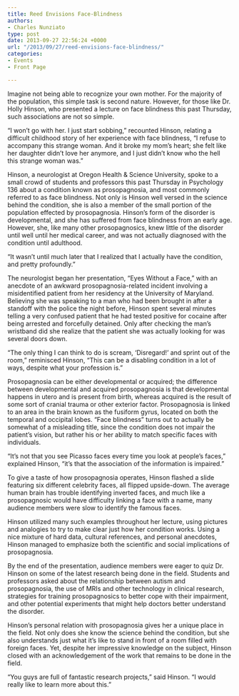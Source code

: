 ```yaml
---
title: Reed Envisions Face-Blindness
authors:
- Charles Nunziato
type: post
date: 2013-09-27 22:56:24 +0000
url: "/2013/09/27/reed-envisions-face-blindness/"
categories:
- Events
- Front Page

---
```

Imagine not being able to recognize your own mother. For the majority of the population, this simple task is second nature. However, for those like Dr. Holly Hinson, who presented a lecture on face blindness this past Thursday, such associations are not so simple.

“I won’t go with her. I just start sobbing,” recounted Hinson, relating a difficult childhood story of her experience with face blindness, “I refuse to accompany this strange woman. And it broke my mom’s heart; she felt like her daughter didn’t love her anymore, and I just didn’t know who the hell this strange woman was.”

Hinson, a neurologist at Oregon Health & Science University, spoke to a small crowd of students and professors this past Thursday in Psychology 136 about a condition known as prosopagnosia, and most commonly referred to as face blindness. Not only is Hinson well versed in the science behind the condition, she is also a member of the small portion of the population effected by prosopagnosia. Hinson’s form of the disorder is developmental, and she has suffered from face blindness from an early age. However, she, like many other prosopagnosics, knew little of the disorder until well until her medical career, and was not actually diagnosed with the condition until adulthood.

“It wasn’t until much later that I realized that I actually have the condition, and pretty profoundly.”

The neurologist began her presentation, “Eyes Without a Face,” with an anecdote of an awkward prosopagnosia-related incident involving a misidentified patient from her residency at the University of Maryland. Believing she was speaking to a man who had been brought in after a standoff with the police the night before, Hinson spent several minutes telling a very confused patient that he had tested positive for cocaine after being arrested and forcefully detained. Only after checking the man’s wristband did she realize that the patient she was actually looking for was several doors down.

“The only thing I can think to do is scream, ‘Disregard!’ and sprint out of the room,” reminisced Hinson, “This can be a disabling condition in a lot of ways, despite what your profession is.”

Prosopagnosia can be either developmental or acquired; the difference between developmental and acquired prosopagnosia is that developmental happens in utero and is present from birth, whereas acquired is the result of some sort of cranial trauma or other exterior factor. Prosopagnosia is linked to an area in the brain known as the fusiform gyrus, located on both the temporal and occipital lobes. “Face blindness” turns out to actually be somewhat of a misleading title, since the condition does not impair the patient’s vision, but rather his or her ability to match specific faces with individuals.

“It’s not that you see Picasso faces every time you look at people’s faces,” explained Hinson, “it’s that the association of the information is impaired.”

To give a taste of how prosopagnosia operates, Hinson flashed a slide featuring six different celebrity faces, all flipped upside-down. The average human brain has trouble identifying inverted faces, and much like a prosopagnosic would have difficulty linking a face with a name, many audience members were slow to identify the famous faces.

Hinson utilized many such examples throughout her lecture, using pictures and analogies to try to make clear just how her condition works. Using a nice mixture of hard data, cultural references, and personal anecdotes, Hinson managed to emphasize both the scientific and social implications of prosopagnosia.

By the end of the presentation, audience members were eager to quiz Dr. Hinson on some of the latest research being done in the field. Students and professors asked about the relationship between autism and prosopagnosia, the use of MRIs and other technology in clinical research, strategies for training prosopagnosics to better cope with their impairment, and other potential experiments that might help doctors better understand the disorder.

Hinson’s personal relation with prosopagnosia gives her a unique place in the field. Not only does she know the science behind the condition, but she also understands just what it’s like to stand in front of a room filled with foreign faces. Yet, despite her impressive knowledge on the subject, Hinson closed with an acknowledgement of the work that remains to be done in the field.

“You guys are full of fantastic research projects,” said Hinson. “I would really like to learn more about this.”